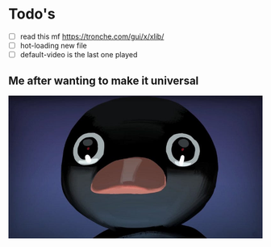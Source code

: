# Todo's

- [ ] read this mf https://tronche.com/gui/x/xlib/
- [ ] hot-loading new file
- [ ] default-video is the last one played

## Me after wanting to make it universal

![me](realisation.jpg "me after seeing how linux distributions DE WM's work XD")


